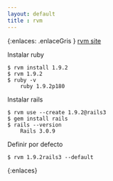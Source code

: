 ```yaml
--- 
layout: default
title : rvm
---
```

{:enlaces: .enlaceGris } 
[rvm site](https://rvm.beginrescueend.com/)  


Instalar ruby 

	$ rvm install 1.9.2
	$ rvm 1.9.2
	$ ruby -v
		ruby 1.9.2p180
Instalar rails 

	$ rvm use --create 1.9.2@rails3
	$ gem install rails 
	$ rails --version
		Rails 3.0.9

Definir por defecto

	$ rvm 1.9.2rails3 --default

{:enlaces} 
